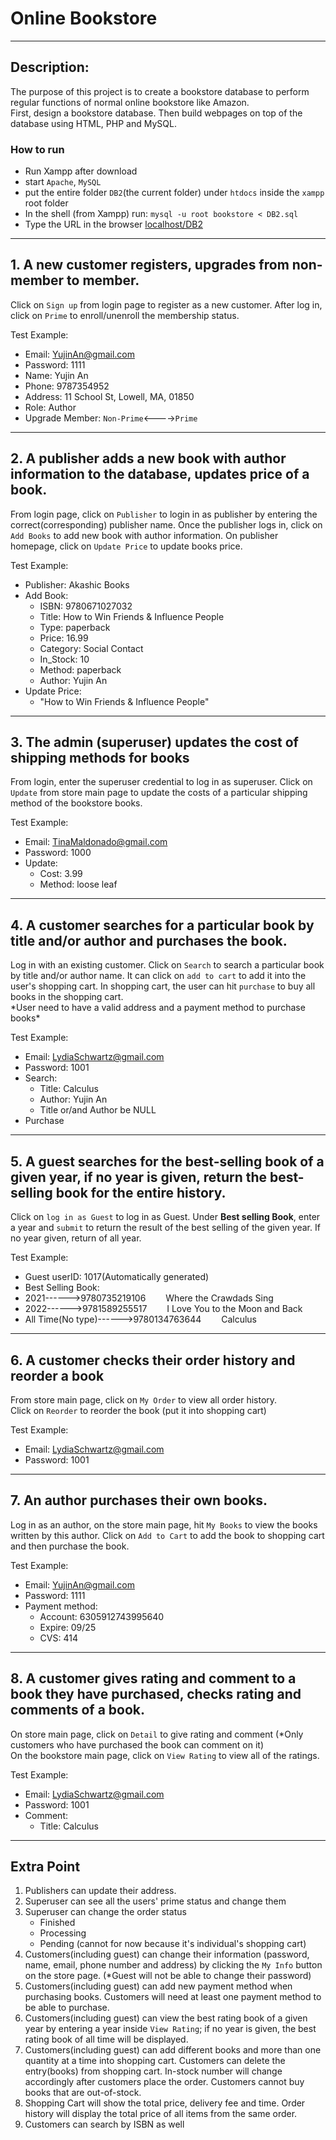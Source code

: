 # Online Bookstore

***

## Description:

The purpose of this project is to create a bookstore database to perform regular functions of normal online bookstore like Amazon.  
First, design a bookstore database. Then build webpages on top of the database using HTML, PHP and MySQL.  

### How to run
* Run Xampp after download
 * start `Apache`, `MySQL`
 * put the entire folder `DB2`(the current folder) under `htdocs` inside the `xampp` root folder
* In the shell (from Xampp) run: ```mysql -u root bookstore < DB2.sql```  
* Type the URL in the browser [localhost/DB2](localhost/DB2)

***

## 1. A new customer registers, upgrades from non-member to member.

 Click on `Sign up` from login page to register as a new customer. After log in, click on `Prime` to enroll/unenroll the membership status.  

 Test Example:
* Email: YujinAn@gmail.com
* Password: 1111
* Name: Yujin An
* Phone: 9787354952
* Address: 11 School St, Lowell, MA, 01850
* Role: Author
* Upgrade Member: `Non-Prime`<---->`Prime`

***

## 2. A publisher adds a new book with author information to the database, updates price of a book.

From login page, click on `Publisher` to login in as publisher by entering the correct(corresponding) publisher name. Once the publisher logs in, click on `Add Books` to add new book with author information. On publisher homepage, click on `Update Price` to update books price.

Test Example:
* Publisher: Akashic Books
* Add Book:
  * ISBN: 9780671027032
  * Title: How to Win Friends & Influence People
  * Type: paperback
  * Price: 16.99
  * Category: Social Contact
  * In_Stock: 10
  * Method: paperback
  * Author: Yujin An
* Update Price:
  * "How to Win Friends & Influence People"

***

## 3. The admin (superuser) updates the cost of shipping methods for books  

From login, enter the superuser credential to log in as superuser. Click on `Update` from store main page to update the costs of a particular shipping method of the bookstore books.

Test Example:
* Email: TinaMaldonado@gmail.com
* Password: 1000
* Update:
  * Cost: 3.99
  * Method: loose leaf

***

## 4. A customer searches for a particular book by title and/or author and purchases the book.

Log in with an existing customer. Click on `Search` to search a particular book by title and/or author name. It can click on `add to cart` to add it into the user's shopping cart.
In shopping cart, the user can hit `purchase` to buy all books in the shopping cart.  
\*User need to have a valid address and a payment method to purchase books\*

Test Example:
* Email: LydiaSchwartz@gmail.com
* Password: 1001
* Search:
  * Title: Calculus
  * Author: Yujin An
  * Title or/and Author be NULL
* Purchase

***

## 5. A guest searches for the best-selling book of a given year, if no year is given, return the best-selling book for the entire history.

Click on `log in as Guest` to log in as Guest. Under **Best selling Book**, enter a year and `submit` to return the result of the best selling of the given year. If no year given, return of all year.

Test Example:
* Guest userID: 1017(Automatically generated)
* Best Selling Book:
* 2021------>9780735219106 	 Where the Crawdads Sing
* 2022------>9781589255517 	 I Love You to the Moon and Back
* All Time(No type)------>9780134763644 	 Calculus

***

## 6. A customer checks their order history and reorder a book

From store main page, click on `My Order` to view all order history.  
Click on `Reorder` to reorder the book (put it into shopping cart)

Test Example:
* Email: LydiaSchwartz@gmail.com
* Password: 1001

***

## 7. An author purchases their own books.

Log in as an author, on the store main page, hit `My Books` to view the books written by this author. Click on `Add to Cart` to add the book to shopping cart and then purchase the book.

Test Example:
* Email: YujinAn@gmail.com
* Password: 1111
* Payment method:
  * Account: 6305912743995640
  * Expire: 09/25
  * CVS: 414

***

## 8. A customer gives rating and comment to a book they have purchased, checks rating and comments of a book.

On store main page, click on `Detail` to give rating and comment (\*Only customers who have purchased the book can comment on it)  
On the bookstore main page, click on `View Rating` to view all of the ratings.

Test Example:
* Email: LydiaSchwartz@gmail.com
* Password: 1001
* Comment:
  * Title: Calculus

***

## Extra Point
1. Publishers can update their address.
2. Superuser can see all the users' prime status and change them
3. Superuser can change the order status
   - Finished
   - Processing
   - Pending (cannot for now because it's individual's shopping cart)
4. Customers(including guest) can change their information (password, name, email, phone number and address) by clicking the `My Info` button on the store page. (*Guest will not be able to change their password)
5. Customers(including guest) can add new payment method when purchasing books. Customers will need at least one payment method to be able to purchase.
6. Customers(including guest) can view the best rating book of a given year by entering a year inside `View Rating`; if no year is given, the best rating book of all time will be displayed.
7. Customers(including guest) can add different books and more than one quantity at a time into shopping cart. Customers can delete the entry(books) from shopping cart. In-stock number will change accordingly after customers place the order. Customers cannot buy books that are out-of-stock.
8. Shopping Cart will show the total price, delivery fee and time. Order history will display the total price of all items from the same order.
9. Customers can search by ISBN as well
